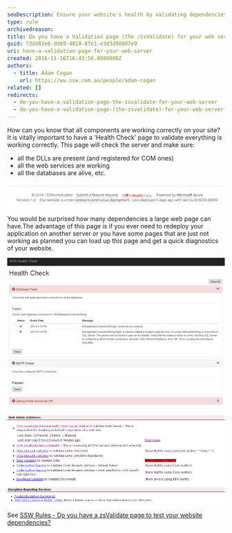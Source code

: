 ```yaml
---
seoDescription: Ensure your website's health by validating dependencies with a 'Health Check' page, verifying server, services, databases, and more.
type: rule
archivedreason:
title: Do you have a Validation page (the /zsValidate) for your web server?
guid: 73a982e8-dd89-4818-8fe1-e3d3d980d7e9
uri: have-a-validation-page-for-your-web-server
created: 2016-11-16T16:43:56.0000000Z
authors:
  - title: Adam Cogan
    url: https://ww.ssw.com.au/people/adam-cogan
related: []
redirects:
  - do-you-have-a-validation-page-the-zsvalidate-for-your-web-server
  - do-you-have-a-validation-page-(the-zsvalidate)-for-your-web-server
---
```


How can you know that all components are working correctly on your site? It is vitally important to have a 'Health Check' page to validate everything is working correctly. This page will check the server and make sure:

- all the DLLs are present (and registered for COM ones)
- all the web services are working
- all the databases are alive, etc.

<!--endintro-->

![Figure: Link Auditor server info](../../assets/la-footer.jpg)

You would be surprised how many dependencies a large web page can have.The advantage of this page is if you ever need to redeploy your application on another server or you have some pages that are just not working as planned you can load up this page and get a quick diagnostics of your website.

![Figure: One of the components on this website is down](../../assets/ValidateSetup.jpg)

![Figure: Automatically validating our website](../../assets/ValidationTests.jpg)

See [SSW Rules - Do you have a zsValidate page to test your website dependencies?](https://www.ssw.com.au/ssw/Standards/Rules/RulesToBetterUnitTests.aspx#zsValidatePage)
